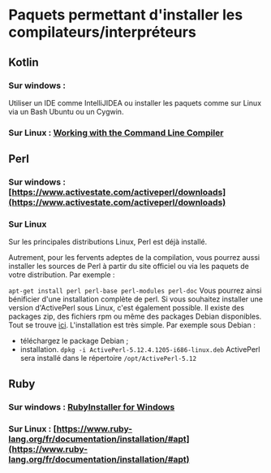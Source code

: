 # Paquets permettant d'installer les compilateurs/interpréteurs

## Kotlin

### Sur windows :
Utiliser un IDE comme IntelliJIDEA ou installer les paquets comme sur Linux via un Bash Ubuntu ou un Cygwin.

### Sur Linux : [Working with the Command Line Compiler](https://kotlinlang.org/docs/tutorials/command-line.html)

## Perl

### Sur windows : [https://www.activestate.com/activeperl/downloads](https://www.activestate.com/activeperl/downloads)

### Sur Linux 

Sur les principales distributions Linux, Perl est déjà installé.

Autrement, pour les fervents adeptes de la compilation, vous pourrez aussi installer les sources de Perl à partir du  site officiel ou via les paquets de votre distribution. Par exemple :


```apt-get install perl perl-base perl-modules perl-doc```
Vous pourrez ainsi bénificier d'une installation complète de perl.
Si vous souhaitez installer une version d'ActivePerl sous Linux, c'est également possible. Il existe des packages zip, des fichiers rpm ou même des packages Debian disponibles. Tout se trouve [ici](https://www.activestate.com/activeperl/downloads). L'installation est très simple. Par exemple sous Debian :
+ téléchargez le package Debian ;
+ installation.
```dpkg -i ActivePerl-5.12.4.1205-i686-linux.deb```
ActivePerl sera installé dans le répertoire ```/opt/ActivePerl-5.12```

## Ruby

### Sur windows : [RubyInstaller for Windows](https://rubyinstaller.org/)

### Sur Linux : [https://www.ruby-lang.org/fr/documentation/installation/#apt](https://www.ruby-lang.org/fr/documentation/installation/#apt)
